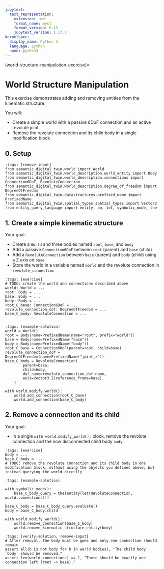 ```yaml
---
jupytext:
  text_representation:
    extension: .md
    format_name: myst
    format_version: 0.13
    jupytext_version: 1.17.3
kernelspec:
  display_name: Python 3
  language: python
  name: python3
---
```


(world-structure-manipulation-exercise)=
# World Structure Manipulation

This exercise demonstrates adding and removing entities from the kinematic structure.

You will:
- Create a simple world with a passive 6DoF connection and an active revolute joint
- Remove the revolute connection and its child body in a single modification block

## 0. Setup

```{code-cell} ipython3
:tags: [remove-input]
from semantic_digital_twin.world import World
from semantic_digital_twin.world_description.world_entity import Body
from semantic_digital_twin.world_description.connections import Connection6DoF, RevoluteConnection
from semantic_digital_twin.world_description.degree_of_freedom import DegreeOfFreedom
from semantic_digital_twin.datastructures.prefixed_name import PrefixedName
from semantic_digital_twin.spatial_types.spatial_types import Vector3
from entity_query_language import entity, an, let, symbolic_mode, the
```

## 1. Create a simple kinematic structure
Your goal:
- Create a `World` and three bodies named `root`, `base`, and `body`
- Add a passive `Connection6DoF` between `root` (parent) and `base` (child)
- Add a `RevoluteConnection` between `base` (parent) and `body` (child) using a Z axis on `base`
- Store the world in a variable named `world` and the revolute connection in `revolute_connection`

```{code-cell} ipython3
:tags: [exercise]
# TODO: create the world and connections described above
world: World = ...
root: Body = ...
base: Body = ...
body: Body = ...
root_C_base: Connection6DoF = ...
revolute_connection_dof: DegreeOfFreedom = ...
base_C_body: RevoluteConnection = ...


```

```{code-cell} ipython3
:tags: [example-solution]
world = World()
root = Body(name=PrefixedName(name="root", prefix="world"))
base = Body(name=PrefixedName("base"))
body = Body(name=PrefixedName("body"))
root_C_base = Connection6DoF(parent=root, child=base)
revolute_connection_dof = DegreeOfFreedom(name=PrefixedName("joint_z"))
base_C_body = RevoluteConnection(
        parent=base,
        child=body,
        dof_name=revolute_connection_dof.name,
        axis=Vector3.Z(reference_frame=base),
    )

with world.modify_world():
    world.add_connection(root_C_base)    
    world.add_connection(base_C_body)
```

## 2. Remove a connection and its child
Your goal:
- In a single `with world.modify_world():` block, remove the revolute connection and the now disconnected child body `body`.

```{code-cell} ipython3
:tags: [exercise]
body = ...
base_C_body = ...
# TODO: remove the revolute connection and its child body in one modification block, without using the objects you defined above, but instead querying the world directly

```

```{code-cell} ipython3
:tags: [example-solution]

with symbolic_mode():
    base_C_body_query = the(entity(let(RevoluteConnection, world.connections)))

base_C_body = base_C_body_query.evaluate()
body = base_C_body.child

with world.modify_world():
    world.remove_connection(base_C_body)
    world.remove_kinematic_structure_entity(body)
```

```{code-cell} ipython3
:tags: [verify-solution, remove-input]
# After removal, the body must be gone and only one connection should remain
assert all(b is not body for b in world.bodies), "The child body `body` should be removed."
assert len(world.connections) == 1, "There should be exactly one connection left (root -> base)."
```